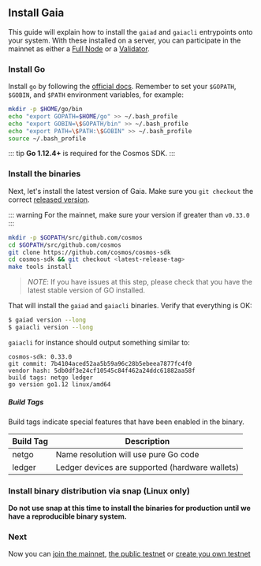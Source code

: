 ## Install Gaia

This guide will explain how to install the `gaiad` and `gaiacli` entrypoints onto your system. With these installed on a server, you can participate in the mainnet as either a [Full Node](./join-mainnet.md) or a [Validator](./validators/validator-setup.md).

### Install Go

Install `go` by following the [official docs](https://golang.org/doc/install). Remember to set your `$GOPATH`, `$GOBIN`, and `$PATH` environment variables, for example:

```bash
mkdir -p $HOME/go/bin
echo "export GOPATH=$HOME/go" >> ~/.bash_profile
echo "export GOBIN=\$GOPATH/bin" >> ~/.bash_profile
echo "export PATH=\$PATH:\$GOBIN" >> ~/.bash_profile
source ~/.bash_profile
```

::: tip
**Go 1.12.4+** is required for the Cosmos SDK.
:::

### Install the binaries

Next, let's install the latest version of Gaia. Make sure you `git checkout` the correct [released version](https://github.com/cosmos/cosmos-sdk/releases).

::: warning
For the mainnet, make sure your version if greater than `v0.33.0`
::: 

```bash
mkdir -p $GOPATH/src/github.com/cosmos
cd $GOPATH/src/github.com/cosmos
git clone https://github.com/cosmos/cosmos-sdk
cd cosmos-sdk && git checkout <latest-release-tag>
make tools install
```

> *NOTE*: If you have issues at this step, please check that you have the latest stable version of GO installed.

That will install the `gaiad` and `gaiacli` binaries. Verify that everything is OK:

```bash
$ gaiad version --long
$ gaiacli version --long
```

`gaiacli` for instance should output something similar to:

```
cosmos-sdk: 0.33.0
git commit: 7b4104aced52aa5b59a96c28b5ebeea7877fc4f0
vendor hash: 5db0df3e24cf10545c84f462a24ddc61882aa58f
build tags: netgo ledger
go version go1.12 linux/amd64
```

##### Build Tags

Build tags indicate special features that have been enabled in the binary.

| Build Tag | Description                                     |
| --------- | ----------------------------------------------- |
| netgo     | Name resolution will use pure Go code           |
| ledger    | Ledger devices are supported (hardware wallets) |

### Install binary distribution via snap (Linux only)

**Do not use snap at this time to install the binaries for production until we have a reproducible binary system.**


### Next

Now you can [join the mainnet](./join-mainnet.md), [the public testnet](./join-testnet.md) or [create you own  testnet](./deploy-testnet.md)
